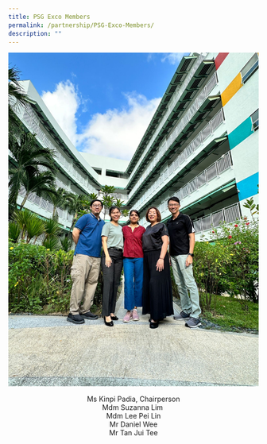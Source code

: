 ```yaml
---
title: PSG Exco Members
permalink: /partnership/PSG-Exco-Members/
description: ""
---
```

![](/images/psg.jpeg)

<center>Ms Kinpi Padia, Chairperson
<br>Mdm Suzanna Lim 
<br>Mdm Lee Pei Lin
<br>Mr Daniel Wee
<br>Mr Tan Jui Tee</center>
